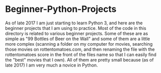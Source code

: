# Beginner-Python-Projects
As of late 2017 I am just starting to learn Python 3, and here are the beginner projects that I am using to practice. Most of the code in this directory is related to various beginner projects. Some of these are as simple as "99 Bottles of Beer on the Wall" and some of them are a little more complex (scanning a folder on my computer for movies, searching those movies on rottentomatoes.com, and then renaming the file with the rottentomatoes score in the front of the files name so that I can easily find the "best" movies that I own). All of them are pretty small because (as of late 2017) I am very much a novice in Python.
